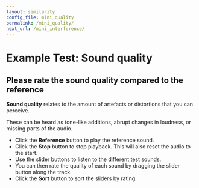 ```yaml
---
layout: similarity
config_file: mini_quality
permalink: /mini_quality/
next_url: /mini_interference/
---
```


# Example Test: Sound quality

## Please rate the sound quality compared to the reference

**Sound quality** relates to the amount of artefacts or distortions that you can
perceive.

These can be heard as tone-like additions, abrupt changes in loudness, or
missing parts of the audio.

- Click the **Reference** button to play the reference sound.
- Click the **Stop** button to stop playback. This will also reset the audio to the start.
- Use the slider buttons to listen to the different test sounds. 
- You can then rate the quality of each sound by dragging the slider button along the track.
- Click the **Sort** button to sort the sliders by rating.
